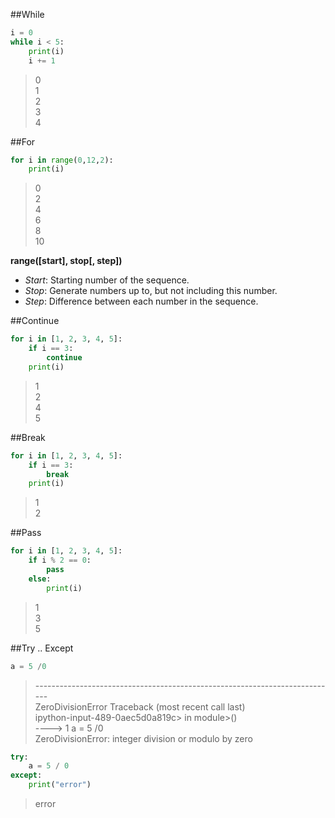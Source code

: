 ##While
```python
i = 0
while i < 5:
    print(i)
    i += 1
```
> 0 <br/>
> 1 <br/>
> 2 <br/>
> 3 <br/>
> 4

##For
```python
for i in range(0,12,2):
    print(i)
```
> 0 <br/>
> 2 <br/>
> 4 <br/>
> 6 <br/>
> 8 <br/>
> 10

**range([start], stop[, step])**
- _Start_: Starting number of the sequence.
- _Stop_: Generate numbers up to, but not including this number.
- _Step_: Difference between each number in the sequence.

##Continue
```python
for i in [1, 2, 3, 4, 5]:
    if i == 3:
        continue
    print(i)
```
> 1 <br/>
> 2 <br/>
> 4 <br/>
> 5

##Break
```python
for i in [1, 2, 3, 4, 5]:
    if i == 3:
        break
    print(i)
```
> 1 <br/>
> 2

##Pass
```python
for i in [1, 2, 3, 4, 5]:
    if i % 2 == 0:
        pass
    else:
        print(i)
```
> 1 <br/>
> 3 <br/>
> 5

##Try .. Except
```python
a = 5 /0
```
> --------------------------------------------------------------------------- <br/>
> ZeroDivisionError                         Traceback (most recent call last) <br/>
> ipython-input-489-0aec5d0a819c> in module>() <br/>
> ----> 1 a = 5 /0 <br/>
> ZeroDivisionError: integer division or modulo by zero <br/>

```python
try:
    a = 5 / 0
except:
    print("error")
```
> error
